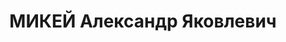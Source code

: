 ---
title: МИКЕЙ Александр Яковлевич
description: "Род. в 1901, Москва, обр.: высшее. Проживал: Днепропетровск. Геолог,\
  \ минералог, проф. Днепропетр. горн. ин-та и Днепропетр. физ. - хим. ин-та \n  Арестован\
  \ 30.05.1937. Приговор: ВК ВС СССР, 15.01.1938 – 10 лет ИТЛ + 5 лет пораж. в правах,\
  \ отб. в сист. Дальстроя, затем в Свободном и Красноярске, осв. 30.05.1947. \n \
  \ Реабилитирован 14.03.1956 за отсутствием состава преступления"
---